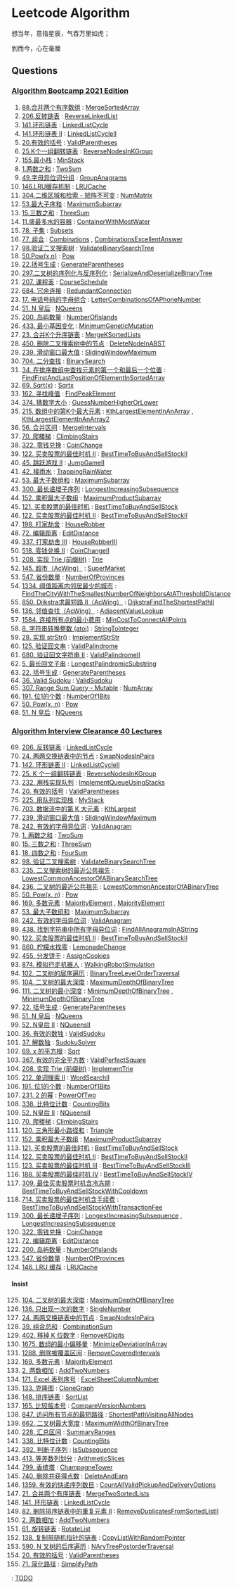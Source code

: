 # Leetcode Algorithm

想当年，意指星辰，气吞万里如虎；

到而今，心在毫厘

## Questions

### [Algorithm Bootcamp 2021 Edition](https://u.geekbang.org/subject/algorithm3rd)

1. [88.合并两个有序数组](https://leetcode.com/problems/merge-sorted-array/) : [MergeSortedArray](./src/main/java/com/inbetter/homework/leetcode/MergeSortedArray.java)
2. [206.反转链表](https://leetcode.com/problems/reverse-linked-list/) : [ReverseLinkedList](./src/main/java/com/inbetter/homework/leetcode/ReverseLinkedList.java)
3. [141.环形链表](https://leetcode.com/problems/linked-list-cycle/) : [LinkedListCycle](./src/main/java/com/inbetter/homework/leetcode/LinkedListCycle.java)
4. [141.环形链表 II](https://leetcode.com/problems/linked-list-cycle-ii/) : [LinkedListCycleII](./src/main/java/com/inbetter/homework/leetcode/LinkedListCycleII.java)
5. [20.有效的括号](https://leetcode.com/problems/valid-parentheses/) : [ValidParentheses](./src/main/java/com/inbetter/homework/leetcode/ValidParentheses.java)
6. [25.K个一组翻转链表](https://leetcode.com/problems/reverse-nodes-in-k-group/) : [ReverseNodesInKGroup](./src/main/java/com/inbetter/homework/leetcode/ReverseNodesInKGroup.java)
7. [155.最小栈](https://leetcode.com/problems/min-stack/) : [MinStack](./src/main/java/com/inbetter/homework/leetcode/MinStack.java)
8. [1.两数之和](https://leetcode.com/problems/two-sum/) : [TwoSum](./src/main/java/com/inbetter/homework/leetcode/TwoSum.java)
9. [49.字母异位词分组](https://leetcode.com/problems/group-anagrams/) : [GroupAnagrams](./src/main/java/com/inbetter/homework/leetcode/GroupAnagrams.java)
10. [146.LRU缓存机制](https://leetcode.com/problems/lru-cache/) : [LRUCache](./src/main/java/com/inbetter/homework/leetcode/LRUCache.java)
11. [304.二维区域和检索 - 矩阵不可变](https://leetcode.com/problems/range-sum-query-2d-immutable/) : [NumMatrix](./src/main/java/com/inbetter/homework/leetcode/NumMatrix.java)
12. [53.最大子序和](https://leetcode.com/problems/maximum-subarray/) : [MaximumSubarray](./src/main/java/com/inbetter/homework/leetcode/MaximumSubarray.java)
13. [15.三数之和](https://leetcode.com/problems/3sum/) : [ThreeSum](./src/main/java/com/inbetter/homework/leetcode/ThreeSum.java)
14. [11.盛最多水的容器](https://leetcode.com/problems/container-with-most-water/) : [ContainerWithMostWater](./src/main/java/com/inbetter/homework/leetcode/ContainerWithMostWater.java)
15. [78. 子集](https://leetcode.com/problems/subsets/) : [Subsets](./src/main/java/com/inbetter/homework/leetcode/Subsets.java)
16. [77. 组合](https://leetcode.com/problems/combinations/) : [Combinations](./src/main/java/com/inbetter/homework/leetcode/Combinations.java) , [CombinationsExcellentAnswer](./src/main/java/com/inbetter/homework/leetcode/CombinationsExcellentAnswer.java)
17. [98.验证二叉搜索树](https://leetcode.com/problems/validate-binary-search-tree/) : [ValidateBinarySearchTree](./src/main/java/com/inbetter/homework/leetcode/ValidateBinarySearchTree.java)
18. [50.Pow(x,n)](https://leetcode.com/problems/powx-n/) : [Pow](./src/main/java/com/inbetter/homework/leetcode/Pow.java)
19. [22.括号生成](https://leetcode.com/problems/generate-parentheses/) : [GenerateParentheses](./src/main/java/com/inbetter/homework/leetcode/GenerateParentheses.java)
20. [297.二叉树的序列化与反序列化](https://leetcode.com/problems/serialize-and-deserialize-binary-tree/) : [SerializeAndDeserializeBinaryTree](./src/main/java/com/inbetter/homework/leetcode/SerializeAndDeserializeBinaryTree.java)
21. [207. 课程表](https://leetcode.com/problems/course-schedule/) : [CourseSchedule](./src/main/java/com/inbetter/homework/leetcode/CourseSchedule.java)
22. [684. 冗余连接](https://leetcode.com/problems/redundant-connection/) : [RedundantConnection](./src/main/java/com/inbetter/homework/leetcode/RedundantConnection.java)
23. [17. 电话号码的字母组合](https://leetcode.com/problems/letter-combinations-of-a-phone-number/) : [LetterCombinationsOfAPhoneNumber](./src/main/java/com/inbetter/homework/leetcode/LetterCombinationsOfAPhoneNumber.java)
24. [51. N 皇后](https://leetcode.com/problems/n-queens/) : [NQueens](./src/main/java/com/inbetter/homework/leetcode/NQueens.java)
25. [200. 岛屿数量](https://leetcode.com/problems/number-of-islands/) : [NumberOfIslands](./src/main/java/com/inbetter/homework/leetcode/NumberOfIslands.java)
26. [433. 最小基因变化](https://leetcode.com/problems/minimum-genetic-mutation/) : [MinimumGeneticMutation](./src/main/java/com/inbetter/homework/leetcode/MinimumGeneticMutation.java)
27. [23. 合并K个升序链表](https://leetcode.com/problems/merge-k-sorted-lists/) : [MergeKSortedLists](./src/main/java/com/inbetter/homework/leetcode/MergeKSortedLists.java)
28. [450. 删除二叉搜索树中的节点](https://leetcode.com/problems/delete-node-in-a-bst/) : [DeleteNodeInABST](./src/main/java/com/inbetter/homework/leetcode/DeleteNodeInABST.java)
29. [239. 滑动窗口最大值](https://leetcode.com/problems/sliding-window-maximum/) : [SlidingWindowMaximum](./src/main/java/com/inbetter/homework/leetcode/SlidingWindowMaximum.java)
30. [704. 二分查找](https://leetcode.com/problems/binary-search/) : [BinarySearch](./src/main/java/com/inbetter/homework/leetcode/BinarySearch.java)
31. [34. 在排序数组中查找元素的第一个和最后一个位置](https://leetcode.com/problems/find-first-and-last-position-of-element-in-sorted-array/) : [FindFirstAndLastPositionOfElementInSortedArray](./src/main/java/com/inbetter/homework/leetcode/FindFirstAndLastPositionOfElementInSortedArray.java)
32. [69. Sqrt(x)](https://leetcode.com/problems/sqrtx/) : [Sqrtx](./src/main/java/com/inbetter/homework/leetcode/Sqrtx.java)
33. [162. 寻找峰值](https://leetcode.com/problems/find-peak-element/) : [FindPeakElement](./src/main/java/com/inbetter/homework/leetcode/FindPeakElement.java)
34. [374. 猜数字大小](https://leetcode.com/problems/guess-number-higher-or-lower/) : [GuessNumberHigherOrLower](./src/main/java/com/inbetter/homework/leetcode/GuessNumberHigherOrLower.java)
35. [215. 数组中的第K个最大元素](https://leetcode.com/problems/kth-largest-element-in-an-array/) : [KthLargestElementInAnArray](./src/main/java/com/inbetter/homework/leetcode/KthLargestElementInAnArray.java) , [KthLargestElementInAnArray2](./src/main/java/com/inbetter/homework/leetcode/KthLargestElementInAnArray2.java)
36. [56. 合并区间](https://leetcode.com/problems/merge-intervals/) : [MergeIntervals](./src/main/java/com/inbetter/homework/leetcode/MergeIntervals.java)
37. [70. 爬楼梯](https://leetcode.com/problems/climbing-stairs/) : [ClimbingStairs](./src/main/java/com/inbetter/homework/leetcode/ClimbingStairs.java)
38. [322. 零钱兑换](https://leetcode.com/problems/coin-change/) : [CoinChange](./src/main/java/com/inbetter/homework/leetcode/CoinChange.java)
39. [122. 买卖股票的最佳时机 II](https://leetcode.com/problems/best-time-to-buy-and-sell-stock-ii/) : [BestTimeToBuyAndSellStockII](./src/main/java/com/inbetter/homework/leetcode/BestTimeToBuyAndSellStockII.java)
40. [45. 跳跃游戏 II](https://leetcode.com/problems/jump-game-ii/) : [JumpGameII](./src/main/java/com/inbetter/homework/leetcode/JumpGameII.java)
41. [42. 接雨水](https://leetcode.com/problems/trapping-rain-water/) : [TrappingRainWater](./src/main/java/com/inbetter/homework/leetcode/TrappingRainWater.java)
42. [53. 最大子数组和](https://leetcode.com/problems/maximum-subarray/) : [MaximumSubarray](./src/main/java/com/inbetter/homework/leetcode/MaximumSubarray2.java)
43. [300. 最长递增子序列](https://leetcode.com/problems/longest-increasing-subsequence/) : [LongestIncreasingSubsequence](./src/main/java/com/inbetter/homework/leetcode/LongestIncreasingSubsequence.java)
44. [152. 乘积最大子数组](https://leetcode.com/problems/maximum-product-subarray/) : [MaximumProductSubarray](./src/main/java/com/inbetter/homework/leetcode/MaximumProductSubarray.java)
45. [121. 买卖股票的最佳时机](https://leetcode.com/problems/best-time-to-buy-and-sell-stock/) : [BestTimeToBuyAndSellStock](./src/main/java/com/inbetter/homework/leetcode/BestTimeToBuyAndSellStock.java)
46. [122. 买卖股票的最佳时机 II](https://leetcode.com/problems/best-time-to-buy-and-sell-stock-ii/) : [BestTimeToBuyAndSellStockII](./src/main/java/com/inbetter/homework/leetcode/BestTimeToBuyAndSellStockII2.java)
47. [198. 打家劫舍](https://leetcode.com/problems/house-robber/) : [HouseRobber](./src/main/java/com/inbetter/homework/leetcode/HouseRobber.java)
48. [72. 编辑距离](https://leetcode.com/problems/edit-distance/) : [EditDistance](./src/main/java/com/inbetter/homework/leetcode/EditDistance.java)
49. [337. 打家劫舍 III](https://leetcode.com/problems/house-robber-iii/) : [HouseRobberIII](./src/main/java/com/inbetter/homework/leetcode/HouseRobberIII.java)
50. [518. 零钱兑换 II](https://leetcode.com/problems/coin-change-2/) : [CoinChangeII](./src/main/java/com/inbetter/homework/leetcode/CoinChangeII.java)
51. [208. 实现 Trie (前缀树)](https://leetcode.com/problems/implement-trie-prefix-tree/) : [Trie](./src/main/java/com/inbetter/homework/leetcode/Trie.java)
52. [145. 超市（AcWing）](https://www.acwing.com/problem/content/147/) : [SuperMarket](./src/main/java/com/inbetter/homework/leetcode/SuperMarket.java)
53. [547. 省份数量](https://leetcode.com/problems/number-of-provinces/) : [NumberOfProvinces](./src/main/java/com/inbetter/homework/leetcode/NumberOfProvinces.java)
54. [1334. 阈值距离内邻居最少的城市](https://leetcode.com/problems/find-the-city-with-the-smallest-number-of-neighbors-at-a-threshold-distance/) : [FindTheCityWithTheSmallestNumberOfNeighborsAtAThresholdDistance](./src/main/java/com/inbetter/homework/leetcode/FindTheCityWithTheSmallestNumberOfNeighborsAtAThresholdDistance.java)
55. [850. Dijkstra求最短路 II（AcWing）](https://www.acwing.com/problem/content/852/) : [DijkstraFindTheShortestPathII](./src/main/java/com/inbetter/homework/leetcode/DijkstraFindTheShortestPathII.java)
56. [136. 邻值查找（AcWing）](https://www.acwing.com/problem/content/description/138/) : [AdjacentValueLookup](./src/main/java/com/inbetter/homework/leetcode/AdjacentValueLookup.java)
57. [1584. 连接所有点的最小费用](https://leetcode.com/problems/min-cost-to-connect-all-points/) : [MinCostToConnectAllPoints](./src/main/java/com/inbetter/homework/leetcode/MinCostToConnectAllPoints.java)
58. [8. 字符串转换整数 (atoi)](https://leetcode.com/problems/string-to-integer-atoi/) : [StringToInteger](./src/main/java/com/inbetter/homework/leetcode/StringToInteger.java)
59. [28. 实现 strStr()](https://leetcode.com/problems/implement-strstr/) : [ImplementStrStr](./src/main/java/com/inbetter/homework/leetcode/ImplementStrStr.java)
60. [125. 验证回文串](https://leetcode.com/problems/valid-palindrome/) : [ValidPalindrome](./src/main/java/com/inbetter/homework/leetcode/ValidPalindrome.java)
61. [680. 验证回文字符串 Ⅱ](https://leetcode.com/problems/valid-palindrome-ii/) : [ValidPalindromeII](./src/main/java/com/inbetter/homework/leetcode/ValidPalindromeII.java)
62. [5. 最长回文子串](https://leetcode.com/problems/longest-palindromic-substring/) : [LongestPalindromicSubstring](./src/main/java/com/inbetter/homework/leetcode/LongestPalindromicSubstring.java)
63. [22. 括号生成](https://leetcode.com/problems/generate-parentheses/) : [GenerateParentheses](./src/main/java/com/inbetter/homework/leetcode/GenerateParentheses2.java)
64. [36. Valid Sudoku](https://leetcode.com/problems/valid-sudoku/) : [ValidSudoku](./src/main/java/com/inbetter/homework/leetcode/ValidSudoku.java)
65. [307. Range Sum Query - Mutable](https://leetcode.com/problems/range-sum-query-mutable/) : [NumArray](./src/main/java/com/inbetter/homework/leetcode/NumArray.java)
66. [191. 位1的个数](https://leetcode.com/problems/number-of-1-bits/) : [NumberOf1Bits](./src/main/java/com/inbetter/homework/leetcode/NumberOf1Bits.java)
67. [50. Pow(x, n)](https://leetcode.com/problems/powx-n/) : [Pow](./src/main/java/com/inbetter/homework/leetcode/Pow2.java)
68. [51. N 皇后](https://leetcode.com/problems/n-queens/) : [NQueens](./src/main/java/com/inbetter/homework/leetcode/NQueens2.java)

### [Algorithm Interview Clearance 40 Lectures](https://time.geekbang.org/course/intro/100019701?tab=catalog)

69. [206. 反转链表](https://leetcode.com/problems/reverse-linked-list/) : [LinkedListCycle](./src/main/java/com/inbetter/homework/leetcode/LinkedListCycle2.java)
70. [24. 两两交换链表中的节点](https://leetcode.com/problems/swap-nodes-in-pairs/) : [SwapNodesInPairs](./src/main/java/com/inbetter/homework/leetcode/SwapNodesInPairs.java)
71. [142. 环形链表 II](https://leetcode.com/problems/linked-list-cycle-ii/) : [LinkedListCycleII](./src/main/java/com/inbetter/homework/leetcode/LinkedListCycleII2.java)
72. [25. K 个一组翻转链表](https://leetcode.com/problems/reverse-nodes-in-k-group/) : [ReverseNodesInKGroup](./src/main/java/com/inbetter/homework/leetcode/ReverseNodesInKGroup2.java)
73. [232. 用栈实现队列](https://leetcode.com/problems/implement-queue-using-stacks/) : [ImplementQueueUsingStacks](./src/main/java/com/inbetter/homework/leetcode/MyQueue.java)
74. [20. 有效的括号](https://leetcode.com/problems/valid-parentheses/) : [ValidParentheses](./src/main/java/com/inbetter/homework/leetcode/ValidParentheses2.java)
75. [225. 用队列实现栈](https://leetcode.com/problems/implement-stack-using-queues/) : [MyStack](./src/main/java/com/inbetter/homework/leetcode/MyStack.java)
76. [703. 数据流中的第 K 大元素](https://leetcode.com/problems/kth-largest-element-in-a-stream/) : [KthLargest](./src/main/java/com/inbetter/homework/leetcode/KthLargest.java)
77. [239. 滑动窗口最大值](https://leetcode.com/problems/sliding-window-maximum/) : [SlidingWindowMaximum](./src/main/java/com/inbetter/homework/leetcode/SlidingWindowMaximum2.java)
78. [242. 有效的字母异位词](https://leetcode.com/problems/valid-anagram/) : [ValidAnagram](./src/main/java/com/inbetter/homework/leetcode/ValidAnagram.java)
79. [1. 两数之和](https://leetcode.com/problems/two-sum/) : [TwoSum](./src/main/java/com/inbetter/homework/leetcode/TwoSum2.java)
80. [15. 三数之和](https://leetcode.com/problems/3sum/) : [ThreeSum](./src/main/java/com/inbetter/homework/leetcode/ThreeSum2.java)
81. [18. 四数之和](https://leetcode.com/problems/4sum/) : [FourSum](./src/main/java/com/inbetter/homework/leetcode/FourSum.java)
82. [98. 验证二叉搜索树](https://leetcode.com/problems/validate-binary-search-tree/) : [ValidateBinarySearchTree](./src/main/java/com/inbetter/homework/leetcode/ValidateBinarySearchTree2.java)
83. [235. 二叉搜索树的最近公共祖先](https://leetcode.com/problems/lowest-common-ancestor-of-a-binary-search-tree/) : [LowestCommonAncestorOfABinarySearchTree](./src/main/java/com/inbetter/homework/leetcode/LowestCommonAncestorOfABinarySearchTree.java)
84. [236. 二叉树的最近公共祖先](https://leetcode.com/problems/lowest-common-ancestor-of-a-binary-tree/) : [LowestCommonAncestorOfABinaryTree](./src/main/java/com/inbetter/homework/leetcode/LowestCommonAncestorOfABinaryTree.java)
85. [50. Pow(x, n)](https://leetcode.com/problems/powx-n/) : [Pow](./src/main/java/com/inbetter/homework/leetcode/Pow3.java)
86. [169. 多数元素](https://leetcode.com/problems/majority-element/) : [MajorityElement](./src/main/java/com/inbetter/homework/leetcode/MajorityElement.java)
    , [MajorityElement](./src/main/java/com/inbetter/homework/leetcode/MajorityElement2.java)
87. [53. 最大子数组和](https://leetcode.com/problems/maximum-subarray/) : [ MaximumSubarray](./src/main/java/com/inbetter/homework/leetcode/MaximumSubarray3.java)
88. [242. 有效的字母异位词](https://leetcode.com/problems/valid-anagram/) : [ValidAnagram](./src/main/java/com/inbetter/homework/leetcode/ValidAnagram2.java)
89. [438. 找到字符串中所有字母异位词](https://leetcode.com/problems/find-all-anagrams-in-a-string/) : [FindAllAnagramsInAString](./src/main/java/com/inbetter/homework/leetcode/FindAllAnagramsInAString.java)
90. [122. 买卖股票的最佳时机 II](https://leetcode.com/problems/best-time-to-buy-and-sell-stock-ii/) : [BestTimeToBuyAndSellStockII](./src/main/java/com/inbetter/homework/leetcode/BestTimeToBuyAndSellStockII3.java)
91. [860. 柠檬水找零](https://leetcode.com/problems/lemonade-change/) : [LemonadeChange](./src/main/java/com/inbetter/homework/leetcode/LemonadeChange.java)
92. [455. 分发饼干](https://leetcode.com/problems/assign-cookies/) : [AssignCookies](./src/main/java/com/inbetter/homework/leetcode/AssignCookies.java)
93. [874. 模拟行走机器人](https://leetcode.com/problems/walking-robot-simulation/) : [WalkingRobotSimulation](./src/main/java/com/inbetter/homework/leetcode/WalkingRobotSimulation.java)
94. [102. 二叉树的层序遍历](https://leetcode.com/problems/binary-tree-level-order-traversal/) : [BinaryTreeLevelOrderTraversal](./src/main/java/com/inbetter/homework/leetcode/BinaryTreeLevelOrderTraversal.java)
95. [104. 二叉树的最大深度](https://leetcode.com/problems/maximum-depth-of-binary-tree/) : [MaximumDepthOfBinaryTree](./src/main/java/com/inbetter/homework/leetcode/MaximumDepthOfBinaryTree.java)
96. [111. 二叉树的最小深度](https://leetcode.com/problems/minimum-depth-of-binary-tree/) : [MinimumDepthOfBinaryTree](./src/main/java/com/inbetter/homework/leetcode/MinimumDepthOfBinaryTree.java) , [MinimumDepthOfBinaryTree](./src/main/java/com/inbetter/homework/leetcode/MinimumDepthOfBinaryTree2.java)
97. [22. 括号生成](https://leetcode.com/problems/generate-parentheses/) : [GenerateParentheses](./src/main/java/com/inbetter/homework/leetcode/GenerateParentheses3.java)
98. [51. N 皇后](https://leetcode.com/problems/n-queens/) : [NQueens](./src/main/java/com/inbetter/homework/leetcode/NQueens3.java)
99. [52. N皇后 II](https://leetcode.com/problems/n-queens-ii/) : [NQueensII](./src/main/java/com/inbetter/homework/leetcode/NQueensII.java)
100. [36. 有效的数独](https://leetcode.com/problems/valid-sudoku/) : [ValidSudoku](./src/main/java/com/inbetter/homework/leetcode/ValidSudoku2.java)
101. [37. 解数独](https://leetcode.com/problems/sudoku-solver/) : [SudokuSolver](./src/main/java/com/inbetter/homework/leetcode/SudokuSolver.java)
102. [69. x 的平方根](https://leetcode.com/problems/sqrtx/) : [Sqrt](./src/main/java/com/inbetter/homework/leetcode/Sqrt.java)
103. [367. 有效的完全平方数](https://leetcode.com/problems/valid-perfect-square/) : [ValidPerfectSquare](./src/main/java/com/inbetter/homework/leetcode/ValidPerfectSquare.java)
104. [208. 实现 Trie (前缀树)](https://leetcode.com/problems/implement-trie-prefix-tree/) : [ImplementTrie](./src/main/java/com/inbetter/homework/leetcode/ImplementTrie.java)
105. [212. 单词搜索 II](https://leetcode.com/problems/word-search-ii/) : [WordSearchII](./src/main/java/com/inbetter/homework/leetcode/WordSearchII.java)
106. [191. 位1的个数](https://leetcode.com/problems/number-of-1-bits/) : [NumberOf1Bits](./src/main/java/com/inbetter/homework/leetcode/NumberOf1Bits2.java)
107. [231. 2 的幂](https://leetcode.com/problems/power-of-two/) : [PowerOfTwo](./src/main/java/com/inbetter/homework/leetcode/PowerOfTwo.java)
108. [338. 比特位计数](https://leetcode.com/problems/counting-bits/) : [CountingBits](./src/main/java/com/inbetter/homework/leetcode/CountingBits.java)
109. [52. N皇后 II](https://leetcode.com/problems/n-queens-ii/) : [NQueensII](./src/main/java/com/inbetter/homework/leetcode/NQueensII2.java)
110. [70. 爬楼梯](https://leetcode.com/problems/climbing-stairs/) : [ClimbingStairs](./src/main/java/com/inbetter/homework/leetcode/ClimbingStairs2.java)
111. [120. 三角形最小路径和](https://leetcode.com/problems/triangle/) : [Triangle](./src/main/java/com/inbetter/homework/leetcode/Triangle.java)
112. [152. 乘积最大子数组](https://leetcode.com/problems/maximum-product-subarray/) : [MaximumProductSubarray](./src/main/java/com/inbetter/homework/leetcode/MaximumProductSubarray2.java)
113. [121. 买卖股票的最佳时机](https://leetcode.com/problems/best-time-to-buy-and-sell-stock/) : [BestTimeToBuyAndSellStock](./src/main/java/com/inbetter/homework/leetcode/BestTimeToBuyAndSellStock2.java)
114. [122. 买卖股票的最佳时机 II](https://leetcode.com/problems/best-time-to-buy-and-sell-stock-ii/) : [BestTimeToBuyAndSellStockII](./src/main/java/com/inbetter/homework/leetcode/BestTimeToBuyAndSellStockII4.java)
115. [123. 买卖股票的最佳时机 III](https://leetcode.com/problems/best-time-to-buy-and-sell-stock-iii/) : [BestTimeToBuyAndSellStockIII](./src/main/java/com/inbetter/homework/leetcode/BestTimeToBuyAndSellStockIII.java)
116. [188. 买卖股票的最佳时机 IV](https://leetcode.com/problems/best-time-to-buy-and-sell-stock-iv/) : [BestTimeToBuyAndSellStockIV](./src/main/java/com/inbetter/homework/leetcode/BestTimeToBuyAndSellStockIV.java)
117. [309. 最佳买卖股票时机含冷冻期](https://leetcode.com/problems/best-time-to-buy-and-sell-stock-with-cooldown/) : [BestTimeToBuyAndSellStockWithCooldown](./src/main/java/com/inbetter/homework/leetcode/BestTimeToBuyAndSellStockWithCooldown.java)
118. [714. 买卖股票的最佳时机含手续费](https://leetcode.com/problems/best-time-to-buy-and-sell-stock-with-transaction-fee/) : [BestTimeToBuyAndSellStockWithTransactionFee](./src/main/java/com/inbetter/homework/leetcode/BestTimeToBuyAndSellStockWithTransactionFee.java)
119. [300. 最长递增子序列](https://leetcode.com/problems/longest-increasing-subsequence/) : [LongestIncreasingSubsequence](./src/main/java/com/inbetter/homework/leetcode/LongestIncreasingSubsequence2.java) , [LongestIncreasingSubsequence](./src/main/java/com/inbetter/homework/leetcode/LongestIncreasingSubsequence3.java)
120. [322. 零钱兑换](https://leetcode.com/problems/coin-change/) : [CoinChange](./src/main/java/com/inbetter/homework/leetcode/CoinChange2.java)
121. [72. 编辑距离](https://leetcode.com/problems/edit-distance/) : [EditDistance](./src/main/java/com/inbetter/homework/leetcode/EditDistance2.java)
122. [200. 岛屿数量](https://leetcode.com/problems/number-of-islands/) : [NumberOfIslands](./src/main/java/com/inbetter/homework/leetcode/NumberOfIslands2.java)
123. [547. 省份数量](https://leetcode.com/problems/number-of-provinces/) : [NumberOfProvinces](./src/main/java/com/inbetter/homework/leetcode/NumberOfProvinces2.java)
124. [146. LRU 缓存](https://leetcode.com/problems/lru-cache/) : [LRUCache](./src/main/java/com/inbetter/homework/leetcode/LRUCache2.java)

#### Insist

125. [104. 二叉树的最大深度](https://leetcode.com/problems/maximum-depth-of-binary-tree/) : [MaximumDepthOfBinaryTree](./src/main/java/com/inbetter/homework/leetcode/MaximumDepthOfBinaryTree2.java)
126. [136. 只出现一次的数字](https://leetcode.com/problems/single-number/) : [SingleNumber](./src/main/java/com/inbetter/homework/leetcode/SingleNumber.java)
127. [24. 两两交换链表中的节点](https://leetcode.com/problems/swap-nodes-in-pairs/) : [SwapNodesInPairs](./src/main/java/com/inbetter/homework/leetcode/SwapNodesInPairs2.java)
128. [39. 组合总和](https://leetcode.com/problems/combination-sum/) : [CombinationSum](./src/main/java/com/inbetter/homework/leetcode/CombinationSum.java)
129. [402. 移掉 K 位数字](https://leetcode.com/problems/remove-k-digits/) : [RemoveKDigits](./src/main/java/com/inbetter/homework/leetcode/RemoveKDigits.java)
130. [1675. 数组的最小偏移量](https://leetcode.com/problems/minimize-deviation-in-array/) : [MinimizeDeviationInArray](./src/main/java/com/inbetter/homework/leetcode/MinimizeDeviationInArray.java)
131. [1288. 删除被覆盖区间](https://leetcode.com/problems/remove-covered-intervals/) : [RemoveCoveredIntervals](./src/main/java/com/inbetter/homework/leetcode/RemoveCoveredIntervals.java)
132. [169. 多数元素](https://leetcode.com/problems/majority-element/) : [MajorityElement](./src/main/java/com/inbetter/homework/leetcode/MajorityElement3.java)
133. [2. 两数相加](https://leetcode.com/problems/add-two-numbers/) : [AddTwoNumbers](./src/main/java/com/inbetter/homework/leetcode/AddTwoNumbers.java)
134. [171. Excel 表列序号](https://leetcode.com/problems/excel-sheet-column-number/) : [ExcelSheetColumnNumber](./src/main/java/com/inbetter/homework/leetcode/ExcelSheetColumnNumber.java)
135. [133. 克隆图](https://leetcode.com/problems/clone-graph/) : [CloneGraph](./src/main/java/com/inbetter/homework/leetcode/CloneGraph.java)
136. [148. 排序链表](https://leetcode.com/problems/sort-list/) : [SortList](./src/main/java/com/inbetter/homework/leetcode/SortList.java)
137. [165. 比较版本号](https://leetcode.com/problems/compare-version-numbers/) : [CompareVersionNumbers](./src/main/java/com/inbetter/homework/leetcode/CompareVersionNumbers.java)
138. [847. 访问所有节点的最短路径](https://leetcode.com/problems/shortest-path-visiting-all-nodes/) : [ShortestPathVisitingAllNodes](./src/main/java/com/inbetter/homework/leetcode/ShortestPathVisitingAllNodes.java)
139. [662. 二叉树最大宽度](https://leetcode.com/problems/maximum-width-of-binary-tree/) : [MaximumWidthOfBinaryTree](./src/main/java/com/inbetter/homework/leetcode/MaximumWidthOfBinaryTree.java)
140. [228. 汇总区间](https://leetcode.com/problems/summary-ranges/) : [SummaryRanges](./src/main/java/com/inbetter/homework/leetcode/SummaryRanges.java)
141. [338. 比特位计数](https://leetcode.com/problems/counting-bits/) : [CountingBits](./src/main/java/com/inbetter/homework/leetcode/CountingBits2.java)
142. [392. 判断子序列](https://leetcode-cn.com/problems/is-subsequence/) : [IsSubsequence](./src/main/java/com/inbetter/homework/leetcode/IsSubsequence.java)
143. [413. 等差数列划分](https://leetcode-cn.com/problems/arithmetic-slices/) : [ArithmeticSlices](./src/main/java/com/inbetter/homework/leetcode/ArithmeticSlices.java)
144. [799. 香槟塔](https://leetcode-cn.com/problems/champagne-tower/) : [ChampagneTower](./src/main/java/com/inbetter/homework/leetcode/ChampagneTower.java)
145. [740. 删除并获得点数](https://leetcode-cn.com/problems/delete-and-earn/) : [DeleteAndEarn](./src/main/java/com/inbetter/homework/leetcode/DeleteAndEarn.java)
146. [1359. 有效的快递序列数目](https://leetcode-cn.com/problems/count-all-valid-pickup-and-delivery-options/) : [CountAllValidPickupAndDeliveryOptions](./src/main/java/com/inbetter/homework/leetcode/CountAllValidPickupAndDeliveryOptions.java)
147. [21. 合并两个有序链表](https://leetcode-cn.com/problems/merge-two-sorted-lists/) : [MergeTwoSortedLists](./src/main/java/com/inbetter/homework/leetcode/MergeTwoSortedLists.java)
148. [141. 环形链表](https://leetcode-cn.com/problems/linked-list-cycle/) : [LinkedListCycle](./src/main/java/com/inbetter/homework/leetcode/LinkedListCycle3.java)
149. [82. 删除排序链表中的重复元素 II](https://leetcode-cn.com/problems/remove-duplicates-from-sorted-list-ii/) : [RemoveDuplicatesFromSortedListII](./src/main/java/com/inbetter/homework/leetcode/RemoveDuplicatesFromSortedListII.java)
150. [2. 两数相加](https://leetcode-cn.com/problems/add-two-numbers/) : [AddTwoNumbers](./src/main/java/com/inbetter/homework/leetcode/AddTwoNumbers2.java)
151. [61. 旋转链表](https://leetcode-cn.com/problems/rotate-list/) : [RotateList](./src/main/java/com/inbetter/homework/leetcode/RotateList.java)
152. [138. 复制带随机指针的链表](https://leetcode-cn.com/problems/copy-list-with-random-pointer/) : [CopyListWithRandomPointer](./src/main/java/com/inbetter/homework/leetcode/CopyListWithRandomPointer.java)
153. [590. N 叉树的后序遍历](https://leetcode-cn.com/problems/n-ary-tree-postorder-traversal/) : [NAryTreePostorderTraversal](./src/main/java/com/inbetter/homework/leetcode/NAryTreePostorderTraversal.java)
154. [20. 有效的括号](https://leetcode-cn.com/problems/valid-parentheses/) : [ValidParentheses](./src/main/java/com/inbetter/homework/leetcode/ValidParentheses3.java)
155. [71. 简化路径](https://leetcode-cn.com/problems/simplify-path/) : [SimplifyPath](./src/main/java/com/inbetter/homework/leetcode/SimplifyPath.java)


 : [TODO](./src/main/java/com/inbetter/homework/leetcode/TODO.java)